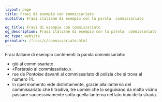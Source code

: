 ```yaml
---
layout: page
title: Frasi di esempio con commissariato 
subtitle: Frasi italiane di esempio con la parola  commissariato

og_title: Frasi di esempio con commissariato 
og_description: Frasi italiane di esempio con la parola  commissariato
og_type: website
permalink: /frasi/c/commissariato.html
---
```


Frasi italiane di esempio contenenti la parola commissariato:


- giù al commissariato.
- «Portatelo al commissariato.».
- rue de Pontoise davanti al commissariato di polizia che si trova al numero 14.
- In quel momento vide distintamente, grazie alla lanterna del commissariato che li tradiva, tre uomini che lo seguivano da molto vicino passare successivamente sotto quella lanterna nel lato buio della strada.
